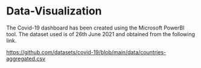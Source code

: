 # Data-Visualization
The Covid-19 dashboard has been created using the Microsoft PowerBI tool. The dataset used is of 26th June 2021 and obtained from the following link.

https://github.com/datasets/covid-19/blob/main/data/countries-aggregated.csv 
